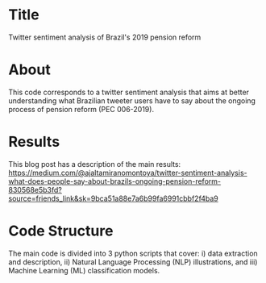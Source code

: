 # Title
Twitter sentiment analysis of Brazil's 2019 pension reform

# About
This code corresponds to a twitter sentiment analysis that aims at better understanding what Brazilian tweeter users 
have to say about the ongoing process of pension reform (PEC 006-2019). 

# Results
This blog post has a description of the main results:
https://medium.com/@ajaltamiranomontoya/twitter-sentiment-analysis-what-does-people-say-about-brazils-ongoing-pension-reform-830568e5b3fd?source=friends_link&sk=9bca51a88e7a6b99fa6991cbbf2f4ba9

# Code Structure
The main code is divided into 3 python scripts that cover: i) data extraction and description, ii) Natural Language Processing (NLP) illustrations, and iii) Machine Learning (ML) classification models.

